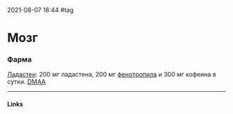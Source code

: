2021-08-07 18:44
#tag
# Мозг
### Фарма
[Ладастен](https://clevermind.ru/ladasten-motivaciya-v-tabletkax/): 200 мг ладастена, 200 мг [фенотропила](https://clevermind.ru/fenotropil2-issledovaniya-realnye-effekty-effektivnye-dozirovki/) и 300 мг кофеина в сутки.
[DMAA](https://clevermind.ru/dmaadmaa-polulegalnyj-psixostimulyator/)

_____________
#### Links
